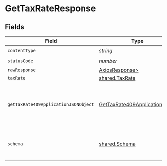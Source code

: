 # GetTaxRateResponse


## Fields

| Field                                                                                   | Type                                                                                    | Required                                                                                | Description                                                                             |
| --------------------------------------------------------------------------------------- | --------------------------------------------------------------------------------------- | --------------------------------------------------------------------------------------- | --------------------------------------------------------------------------------------- |
| `contentType`                                                                           | *string*                                                                                | :heavy_check_mark:                                                                      | N/A                                                                                     |
| `statusCode`                                                                            | *number*                                                                                | :heavy_check_mark:                                                                      | N/A                                                                                     |
| `rawResponse`                                                                           | [AxiosResponse>](https://axios-http.com/docs/res_schema)                                | :heavy_minus_sign:                                                                      | N/A                                                                                     |
| `taxRate`                                                                               | [shared.TaxRate](../../models/shared/taxrate.md)                                        | :heavy_minus_sign:                                                                      | Success                                                                                 |
| `getTaxRate409ApplicationJSONObject`                                                    | [GetTaxRate409ApplicationJSON](../../models/operations/gettaxrate409applicationjson.md) | :heavy_minus_sign:                                                                      | The data type's dataset has not been requested or is still syncing.                     |
| `schema`                                                                                | [shared.Schema](../../models/shared/schema.md)                                          | :heavy_minus_sign:                                                                      | Your API request was not properly authorized.                                           |